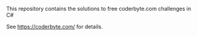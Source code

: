 This repository contains the solutions to free coderbyte.com challenges in C#

See https://coderbyte.com/ for details.

